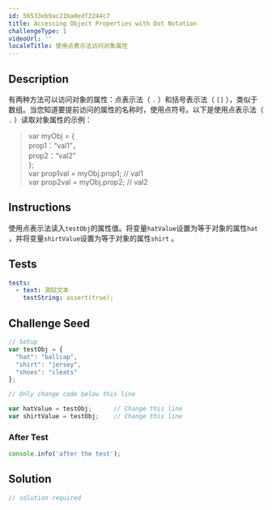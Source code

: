 ```yaml
---
id: 56533eb9ac21ba0edf2244c7
title: Accessing Object Properties with Dot Notation
challengeType: 1
videoUrl: ''
localeTitle: 使用点表示法访问对象属性
---
```


## Description
<section id="description">有两种方法可以访问对象的属性：点表示法（ <code>.</code> ）和括号表示法（ <code>[]</code> ），类似于数组。当您知道要提前访问的属性的名称时，使用点符号。以下是使用点表示法（ <code>.</code> ）读取对象属性的示例： <blockquote> var myObj = { <br> prop1：“val1”， <br> prop2：“val2” <br> }; <br> var prop1val = myObj.prop1; // val1 <br> var prop2val = myObj.prop2; // val2 </blockquote></section>

## Instructions
<section id="instructions">使用点表示法读入<code>testObj</code>的属性值。将变量<code>hatValue</code>设置为等于对象的属性<code>hat</code> ，并将变量<code>shirtValue</code>设置为等于对象的属性<code>shirt</code> 。 </section>

## Tests
<section id='tests'>

```yml
tests:
  - text: 測試文本
    testString: assert(true);

```

</section>

## Challenge Seed
<section id='challengeSeed'>

<div id='js-seed'>

```js
// Setup
var testObj = {
  "hat": "ballcap",
  "shirt": "jersey",
  "shoes": "cleats"
};

// Only change code below this line

var hatValue = testObj;      // Change this line
var shirtValue = testObj;    // Change this line

```

</div>


### After Test
<div id='js-teardown'>

```js
console.info('after the test');
```

</div>

</section>

## Solution
<section id='solution'>

```js
// solution required
```
</section>
